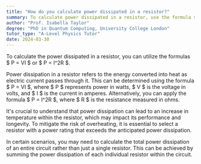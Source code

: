 ```yaml
---
title: "How do you calculate power dissipated in a resistor?"
summary: To calculate power dissipated in a resistor, use the formula $P = VI$ or $P = I^2R$.
author: "Prof. Isabella Taylor"
degree: "PhD in Quantum Computing, University College London"
tutor_type: "A-Level Physics Tutor"
date: 2024-03-30
---
```


To calculate the power dissipated in a resistor, you can utilize the formulas $ P = VI $ or $ P = I^2R $.

Power dissipation in a resistor refers to the energy converted into heat as electric current passes through it. This can be determined using the formula $ P = VI $, where $ P $ represents power in watts, $ V $ is the voltage in volts, and $ I $ is the current in amperes. Alternatively, you can apply the formula $ P = I^2R $, where $ R $ is the resistance measured in ohms.

It's crucial to understand that power dissipation can lead to an increase in temperature within the resistor, which may impact its performance and longevity. To mitigate the risk of overheating, it is essential to select a resistor with a power rating that exceeds the anticipated power dissipation.

In certain scenarios, you may need to calculate the total power dissipation of an entire circuit rather than just a single resistor. This can be achieved by summing the power dissipation of each individual resistor within the circuit.
    